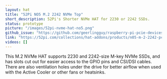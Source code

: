 ```yaml
---
layout: hat
title: "52Pi NO5 M.2 2242 NVMe Top"
short_description: 52Pi's Shorter NVMe HAT for 2230 or 2242 SSDs.
status: prototype
picture: "/images/52pi-nvme-hat-no5.png"
github_issue: "https://github.com/geerlingguy/raspberry-pi-pcie-devices/issues/569"
link: "https://52pi.com/collections/hat-addons/products/n05-m-2-2242-pcie-to-nvme-top"
videos: []
---
```

This M.2 NVMe HAT supports 2230 and 2242-size M-key NVMe SSDs, and has slots cut out for easier access to the GPIO pins and CSI/DSI cables. There are also ventilation holes under the drive for better airflow when used with the Active Cooler or other fans or heatsinks.
